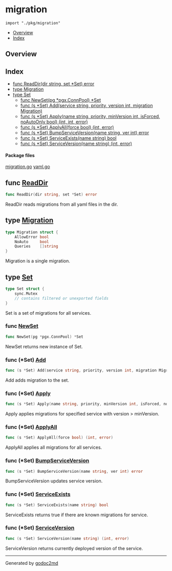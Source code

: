 

# migration
`import "./pkg/migration"`

* [Overview](#pkg-overview)
* [Index](#pkg-index)

## <a name="pkg-overview">Overview</a>



## <a name="pkg-index">Index</a>
* [func ReadDir(dir string, set *Set) error](#ReadDir)
* [type Migration](#Migration)
* [type Set](#Set)
  * [func NewSet(pg *pgx.ConnPool) *Set](#NewSet)
  * [func (s *Set) Add(service string, priority, version int, migration Migration)](#Set.Add)
  * [func (s *Set) Apply(name string, priority, minVersion int, isForced, noAutoOnly bool) (int, int, error)](#Set.Apply)
  * [func (s *Set) ApplyAll(force bool) (int, error)](#Set.ApplyAll)
  * [func (s *Set) BumpServiceVersion(name string, ver int) error](#Set.BumpServiceVersion)
  * [func (s *Set) ServiceExists(name string) bool](#Set.ServiceExists)
  * [func (s *Set) ServiceVersion(name string) (int, error)](#Set.ServiceVersion)


#### <a name="pkg-files">Package files</a>
[migration.go](https://golang.org/src//target/migration.go) [yaml.go](https://golang.org/src//target/yaml.go)





## <a name="ReadDir">func</a> [ReadDir](https://golang.org/src/./pkg/migration/yaml.go?s=768:808#L37)
``` go
func ReadDir(dir string, set *Set) error
```
ReadDir reads migrations from all yaml files in the dir.




## <a name="Migration">type</a> [Migration](https://golang.org/src/./pkg/migration/migration.go?s=133:213#L12)
``` go
type Migration struct {
    AllowError bool
    NoAuto     bool
    Queries    []string
}

```
Migration is a single migration.










## <a name="Set">type</a> [Set](https://golang.org/src/./pkg/migration/migration.go?s=263:359#L19)
``` go
type Set struct {
    sync.Mutex
    // contains filtered or unexported fields
}

```
Set is a set of migrations for all services.







### <a name="NewSet">func</a> [NewSet](https://golang.org/src/./pkg/migration/migration.go?s=400:434#L26)
``` go
func NewSet(pg *pgx.ConnPool) *Set
```
NewSet returns new instance of Set.





### <a name="Set.Add">func</a> (\*Set) [Add](https://golang.org/src/./pkg/migration/migration.go?s=808:885#L45)
``` go
func (s *Set) Add(service string, priority, version int, migration Migration)
```
Add adds migration to the set.




### <a name="Set.Apply">func</a> (\*Set) [Apply](https://golang.org/src/./pkg/migration/migration.go?s=3159:3262#L137)
``` go
func (s *Set) Apply(name string, priority, minVersion int, isForced, noAutoOnly bool) (int, int, error)
```
Apply applies migrations for specified service with version > minVersion.




### <a name="Set.ApplyAll">func</a> (\*Set) [ApplyAll](https://golang.org/src/./pkg/migration/migration.go?s=4092:4139#L172)
``` go
func (s *Set) ApplyAll(force bool) (int, error)
```
ApplyAll applies all migrations for all services.




### <a name="Set.BumpServiceVersion">func</a> (\*Set) [BumpServiceVersion](https://golang.org/src/./pkg/migration/migration.go?s=5112:5172#L205)
``` go
func (s *Set) BumpServiceVersion(name string, ver int) error
```
BumpServiceVersion updates service version.




### <a name="Set.ServiceExists">func</a> (\*Set) [ServiceExists](https://golang.org/src/./pkg/migration/migration.go?s=604:649#L35)
``` go
func (s *Set) ServiceExists(name string) bool
```
ServiceExists returns true if there are known migrations for service.




### <a name="Set.ServiceVersion">func</a> (\*Set) [ServiceVersion](https://golang.org/src/./pkg/migration/migration.go?s=5469:5523#L217)
``` go
func (s *Set) ServiceVersion(name string) (int, error)
```
ServiceVersion returns currently deployed version of the service.








- - -
Generated by [godoc2md](http://godoc.org/github.com/lanre-ade/godoc2md)
